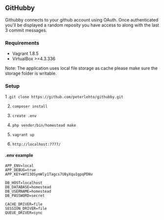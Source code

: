 ## GitHubby

Githubby connects to your github account using OAuth. Once authenticated you'll be displayed a random reposity you have access to along with the last 3 commit messages. 

### Requirements

+ Vagrant 1.8.5
+ VirtualBox >=4.3.336 

Note: The application uses local file storage as cache please make sure the storage folder is writable. 

### Setup

1 .`git clone https://github.com/peterlehto/githubby.git`

2. `composer install`

3. `create .env`

4. `php vendor/bin/homestead make`

5. `vagrant up`

6. `http://localhost:7777/`


#### .env example 

```
APP_ENV=local
APP_DEBUG=true
APP_KEY=WfI3OSymWly1Tagcs7U8yXqu1gpqPDNv

DB_HOST=localhost
DB_DATABASE=homestead
DB_USERNAME=homestead
DB_PASSWORD=secret

CACHE_DRIVER=file
SESSION_DRIVER=file
QUEUE_DRIVER=sync

```